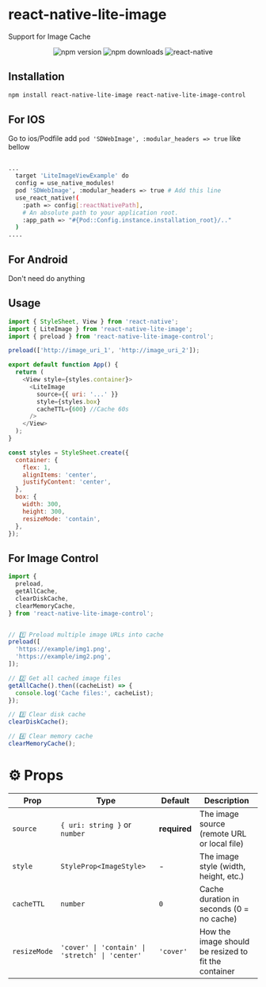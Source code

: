 # react-native-lite-image

Support for Image Cache

<p align="center">
  <img src="https://img.shields.io/npm/v/react-native-lite-image?color=green" alt="npm version" />
  <img src="https://img.shields.io/npm/dm/react-native-lite-image" alt="npm downloads" />
  <img src="https://img.shields.io/badge/react--native-0.70+-blue" alt="react-native" />
</p>

## Installation

```sh
npm install react-native-lite-image react-native-lite-image-control
```

## For IOS

Go to ios/Podfile add `pod 'SDWebImage', :modular_headers => true` like bellow

```sh

...
  target 'LiteImageViewExample' do
  config = use_native_modules!
  pod 'SDWebImage', :modular_headers => true # Add this line
  use_react_native!(
    :path => config[:reactNativePath],
    # An absolute path to your application root.
    :app_path => "#{Pod::Config.instance.installation_root}/.."
  )
....

```

## For Android

Don't need do anything

## Usage

```js
import { StyleSheet, View } from 'react-native';
import { LiteImage } from 'react-native-lite-image';
import { preload } from 'react-native-lite-image-control';

preload(['http://image_uri_1', 'http://image_uri_2']);

export default function App() {
  return (
    <View style={styles.container}>
      <LiteImage
        source={{ uri: '...' }}
        style={styles.box}
        cacheTTL={600} //Cache 60s
      />
    </View>
  );
}

const styles = StyleSheet.create({
  container: {
    flex: 1,
    alignItems: 'center',
    justifyContent: 'center',
  },
  box: {
    width: 300,
    height: 300,
    resizeMode: 'contain',
  },
});
```

## For Image Control
```js
import {
  preload,
  getAllCache,
  clearDiskCache,
  clearMemoryCache,
} from 'react-native-lite-image-control';


// 1️⃣ Preload multiple image URLs into cache
preload([
  'https://example/img1.png',
  'https://example/img2.png',
]);

// 2️⃣ Get all cached image files
getAllCache().then((cacheList) => {
  console.log('Cache files:', cacheList);
});

// 3️⃣ Clear disk cache
clearDiskCache();

// 4️⃣ Clear memory cache
clearMemoryCache();

```
# ⚙️ Props

| Prop         | Type                                            | Default      | Description                                          |
| ------------ | ----------------------------------------------- | ------------ | ---------------------------------------------------- |
| `source`     | `{ uri: string }` or `number`                   | **required** | The image source (remote URL or local file)          |
| `style`      | `StyleProp<ImageStyle>`                         | -            | The image style (width, height, etc.)                |
| `cacheTTL`   | `number`                                        | `0`          | Cache duration in seconds (0 = no cache)             |
| `resizeMode` | `'cover' \| 'contain' \| 'stretch' \| 'center'` | `'cover'`    | How the image should be resized to fit the container |
